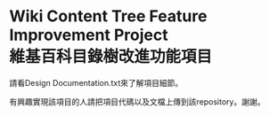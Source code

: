 # Wiki Content Tree Feature Improvement Project <br />維基百科目錄樹改進功能項目

請看Design Documentation.txt來了解項目細節。

有興趣實現該項目的人請把項目代碼以及文檔上傳到該repository。謝謝。
